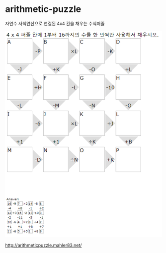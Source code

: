 # arithmetic-puzzle

자연수 사칙연산으로 연결된 4x4 칸을 채우는 수식퍼즐

![screenshot.png](screenshot.png)

http://arithmeticpuzzle.mahler83.net/
